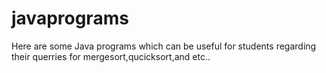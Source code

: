 # javaprograms
Here are some Java programs which can be useful for students regarding their querries for mergesort,qucicksort,and etc..
